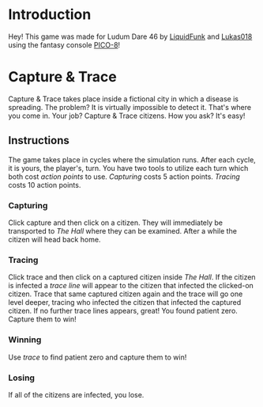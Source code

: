 # Introduction
Hey! This game was made for Ludum Dare 46 by [LiquidFunk](https://ldjam.com/users/liquidfunk/) and [Lukas018](https://ldjam.com/users/lukas/) using the fantasy console [PICO-8](https://www.lexaloffle.com/pico-8.php)!

# Capture & Trace

Capture & Trace takes place inside a fictional city in which a disease is spreading. The problem? It is virtually impossible to detect it. That's where you come in. Your job? Capture & Trace citizens. How you ask? It's easy!

## Instructions

The game takes place in cycles where the simulation runs. After each cycle, it is yours, the player's, turn. You have two tools to utilize each turn which both cost *action points* to use. *Capturing* costs 5 action points. *Tracing* costs 10 action points.

### Capturing

Click capture and then click on a citizen. They will immediately be transported to *The Hall* where they can be examined. After a while the citizen will head back home.

### Tracing

Click trace and then click on a captured citizen inside *The Hall*. If the citizen is infected a *trace line* will appear to the citizen that infected the clicked-on citizen. Trace that same captured citizen again and the trace will go one level deeper, tracing who infected the citizen that infected the captured citizen. If no further trace lines appears, great! You found patient zero. Capture them to win!

### Winning

Use *trace* to find patient zero and capture them to win!


### Losing

If all of the citizens are infected, you lose.